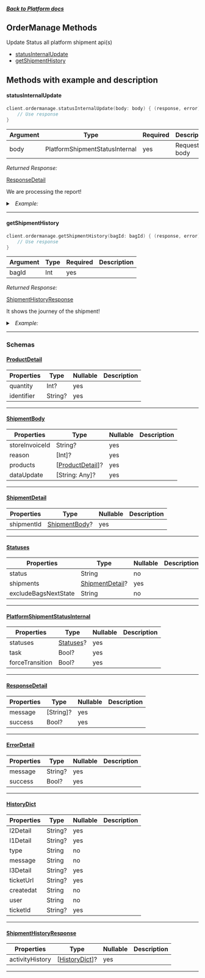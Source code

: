 



##### [Back to Platform docs](./README.md)

## OrderManage Methods
Update Status all platform shipment api(s)
* [statusInternalUpdate](#statusinternalupdate)
* [getShipmentHistory](#getshipmenthistory)



## Methods with example and description


#### statusInternalUpdate





```swift
client.ordermanage.statusInternalUpdate(body: body) { (response, error) in
    // Use response
}
```





| Argument | Type | Required | Description |
| -------- | ---- | -------- | ----------- |
| body | PlatformShipmentStatusInternal | yes | Request body |




*Returned Response:*




[ResponseDetail](#ResponseDetail)

We are processing the report!




<details>
<summary><i>&nbsp; Example:</i></summary>

```json

```
</details>









---


#### getShipmentHistory





```swift
client.ordermanage.getShipmentHistory(bagId: bagId) { (response, error) in
    // Use response
}
```





| Argument | Type | Required | Description |
| -------- | ---- | -------- | ----------- | 
| bagId | Int | yes |  |  





*Returned Response:*




[ShipmentHistoryResponse](#ShipmentHistoryResponse)

It shows the journey of the shipment!




<details>
<summary><i>&nbsp; Example:</i></summary>

```json
{
  "activity_history": [
    {
      "message": {
        "message": "Bag status changed to pending",
        "store_id": 10,
        "store_code": "SF94",
        "store_name": "shub",
        "reason": {},
        "type": "activity_status"
      },
      "createdat": "01 Apr 2022, 17:57:PM",
      "user": "system",
      "type": "activity_status",
      "l1_detail": null,
      "l2_detail": null,
      "l3_detail": null,
      "ticket_id": null,
      "ticket_url": null
    },
    {
      "message": {
        "message": "Bag status changed to placed",
        "store_id": 10,
        "store_code": "SF94",
        "store_name": "shub",
        "reason": {},
        "type": "activity_status"
      },
      "createdat": "01 Apr 2022, 17:57:PM",
      "user": "system",
      "type": "activity_status",
      "l1_detail": null,
      "l2_detail": null,
      "l3_detail": null,
      "ticket_id": null,
      "ticket_url": null
    }
  ]
}
```
</details>









---



### Schemas

 
 
 #### [ProductDetail](#ProductDetail)

 | Properties | Type | Nullable | Description |
 | ---------- | ---- | -------- | ----------- |
 | quantity | Int? |  yes  |  |
 | identifier | String? |  yes  |  |

---


 
 
 #### [ShipmentBody](#ShipmentBody)

 | Properties | Type | Nullable | Description |
 | ---------- | ---- | -------- | ----------- |
 | storeInvoiceId | String? |  yes  |  |
 | reason | [Int]? |  yes  |  |
 | products | [[ProductDetail](#ProductDetail)]? |  yes  |  |
 | dataUpdate | [String: Any]? |  yes  |  |

---


 
 
 #### [ShipmentDetail](#ShipmentDetail)

 | Properties | Type | Nullable | Description |
 | ---------- | ---- | -------- | ----------- |
 | shipmentId | [ShipmentBody](#ShipmentBody)? |  yes  |  |

---


 
 
 #### [Statuses](#Statuses)

 | Properties | Type | Nullable | Description |
 | ---------- | ---- | -------- | ----------- |
 | status | String |  no  |  |
 | shipments | [ShipmentDetail](#ShipmentDetail)? |  yes  |  |
 | excludeBagsNextState | String |  no  |  |

---


 
 
 #### [PlatformShipmentStatusInternal](#PlatformShipmentStatusInternal)

 | Properties | Type | Nullable | Description |
 | ---------- | ---- | -------- | ----------- |
 | statuses | [Statuses](#Statuses)? |  yes  |  |
 | task | Bool? |  yes  |  |
 | forceTransition | Bool? |  yes  |  |

---


 
 
 #### [ResponseDetail](#ResponseDetail)

 | Properties | Type | Nullable | Description |
 | ---------- | ---- | -------- | ----------- |
 | message | [String]? |  yes  |  |
 | success | Bool? |  yes  |  |

---


 
 
 #### [ErrorDetail](#ErrorDetail)

 | Properties | Type | Nullable | Description |
 | ---------- | ---- | -------- | ----------- |
 | message | String? |  yes  |  |
 | success | Bool? |  yes  |  |

---


 
 
 #### [HistoryDict](#HistoryDict)

 | Properties | Type | Nullable | Description |
 | ---------- | ---- | -------- | ----------- |
 | l2Detail | String? |  yes  |  |
 | l1Detail | String? |  yes  |  |
 | type | String |  no  |  |
 | message | String |  no  |  |
 | l3Detail | String? |  yes  |  |
 | ticketUrl | String? |  yes  |  |
 | createdat | String |  no  |  |
 | user | String |  no  |  |
 | ticketId | String? |  yes  |  |

---


 
 
 #### [ShipmentHistoryResponse](#ShipmentHistoryResponse)

 | Properties | Type | Nullable | Description |
 | ---------- | ---- | -------- | ----------- |
 | activityHistory | [[HistoryDict](#HistoryDict)]? |  yes  |  |

---



